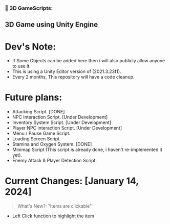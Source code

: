 ### 🔨 3D GameScripts:
3D Game using Unity Engine
---

<h1>Dev's Note:</h1>

- If Some Objects can be added here then i will also publicly allow anyone to use it.
- This is using a Unity Editor version of (2021.3.23f1).
- Every 2 months, This repository will have a code cleanup.

<h1>Future plans:</h1>

- Attacking Script. [DONE]
- NPC Interaction Script. [Under Development]
- Inventory System Script. [Under Development]
- Player NPC interaction Script. [Under Development]
- Menu / Pause Game Script.
- Loading Screen Script.
- Stamina and Oxygen System. [DONE]
- Minimap Script (This script is already done, i haven't re-implemented it yet).
- Enemy Attack & Player Detection Script.

<h1>Current Changes: [January 14, 2024]</h1>

> What's New?: "Items are clickable"
- Left Click function to highlight the item
